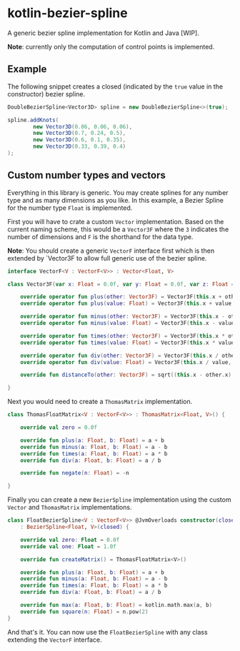 kotlin-bezier-spline
====================

A generic bezier spline implementation for Kotlin and Java [WIP].

**Note**: currently only the computation of control points is implemented.

Example
-------

The following snippet creates a closed (indicated by the `true` value in the constructor) bezier spline.

```java
DoubleBezierSpline<Vector3D> spline = new DoubleBezierSpline<>(true);

spline.addKnots(
        new Vector3D(0.06, 0.06, 0.06),
        new Vector3D(0.7, 0.24, 0.5),
        new Vector3D(0.6, 0.1, 0.35),
        new Vector3D(0.33, 0.39, 0.4)
);
```

Custom number types and vectors
-------------------------------

Everything in this library is generic. You may create splines for any number type and as many dimensions as you like.
In this example, a Bezier Spline for the number type `Float` is implemented.

First you will have to crate a custom `Vector` implementation. Based on the current naming scheme, this would be a
`Vector3F` where the `3` indicates the number of dimensions and `F` is the shorthand for the data type.

**Note**: You should create a generic `VectorF` interface first which is then extended by `Vector3F to allow full
generic use of the bezier spline.

```kotlin
interface VectorF<V : VectorF<V>> : Vector<Float, V>

class Vector3F(var x: Float = 0.0f, var y: Float = 0.0f, var z: Float = 0.0f) : VectorF<Vector3F> {

    override operator fun plus(other: Vector3F) = Vector3F(this.x + other.x, this.y + other.y, this.z + other.z)
    override operator fun plus(value: Float) = Vector3F(this.x + value, this.y + value, this.z + value)

    override operator fun minus(other: Vector3F) = Vector3F(this.x - other.x, this.y - other.y, this.z - other.z)
    override operator fun minus(value: Float) = Vector3F(this.x - value, this.y - value, this.z - value)

    override operator fun times(other: Vector3F) = Vector3F(this.x * other.x, this.y * other.y, this.z * other.z)
    override operator fun times(value: Float) = Vector3F(this.x * value, this.y * value, this.z * value)

    override operator fun div(other: Vector3F) = Vector3F(this.x / other.x, this.y / other.y, this.z / other.z)
    override operator fun div(value: Float) = Vector3F(this.x / value, this.y / value, this.z / value)

    override fun distanceTo(other: Vector3F) = sqrt((this.x - other.x).pow(2) + (this.y - other.y).pow(2) + (this.z - other.z).pow(2))

}
```

Next you would need to create a `ThomasMatrix` implementation.

```kotlin
class ThomasFloatMatrix<V : VectorF<V>> : ThomasMatrix<Float, V>() {

    override val zero = 0.0f

    override fun plus(a: Float, b: Float) = a + b
    override fun minus(a: Float, b: Float) = a - b
    override fun times(a: Float, b: Float) = a * b
    override fun div(a: Float, b: Float) = a / b

    override fun negate(n: Float) = -n

}
```

Finally you can create a new `BezierSpline` implementation using the custom `Vector` and `ThomasMatrix` implementations.

```kotlin
class FloatBezierSpline<V : VectorF<V>> @JvmOverloads constructor(closed: Boolean = false, override val minWeight: VectorF = 1.0f)
    : BezierSpline<Float, V>(closed) {

    override val zero: Float = 0.0f
    override val one: Float = 1.0f

    override fun createMatrix() = ThomasFloatMatrix<V>()

    override fun plus(a: Float, b: Float) = a + b
    override fun minus(a: Float, b: Float) = a - b
    override fun times(a: Float, b: Float) = a * b
    override fun div(a: Float, b: Float) = a / b

    override fun max(a: Float, b: Float) = kotlin.math.max(a, b)
    override fun square(n: Float) = n.pow(2)
}
```

And that's it. You can now use the `FloatBezierSpline` with any class extending the `VectorF` interface.
